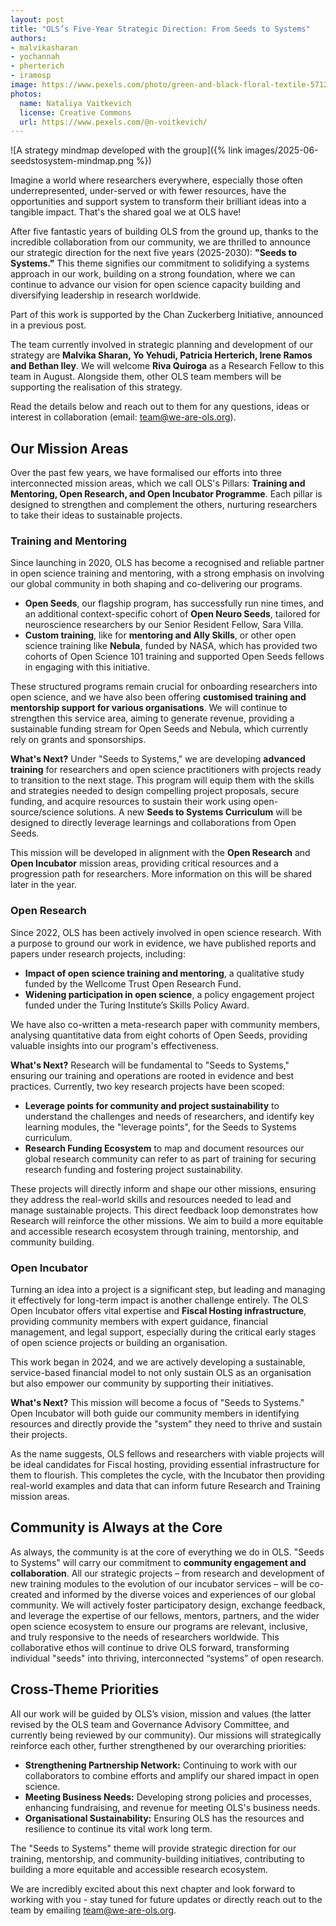 ```yaml
---
layout: post
title: "OLS’s Five-Year Strategic Direction: From Seeds to Systems"
authors:
- malvikasharan
- yochannah
- pherterich
- iramosp
image: https://www.pexels.com/photo/green-and-black-floral-textile-5712868/
photos:
  name: Nataliya Vaitkevich
  license: Creative Commons
  url: https://www.pexels.com/@n-voitkevich/
---
```


![A strategy mindmap developed with the group]({% link images/2025-06-seedstosystem-mindmap.png %})

Imagine a world where researchers everywhere, especially those often underrepresented, under-served or with fewer resources, have the opportunities and support system to transform their brilliant ideas into a tangible impact.
That's the shared goal we at OLS have!

After five fantastic years of building OLS from the ground up, thanks to the incredible collaboration from our community, we are thrilled to announce our strategic direction for the next five years (2025-2030): **"Seeds to Systems."** 
This theme signifies our commitment to solidifying a systems approach in our work, building on a strong foundation, where we can continue to advance our vision for open science capacity building and diversifying leadership in research worldwide.

Part of this work is supported by the Chan Zuckerberg Initiative, announced in a previous post.

The team currently involved in strategic planning and development of our strategy are **Malvika Sharan, Yo Yehudi, Patricia Herterich, Irene Ramos and Bethan Iley**.
We will welcome **Riva Quiroga** as a Research Fellow to this team in August.
Alongside them, other OLS team members will be supporting the realisation of this strategy.

Read the details below and reach out to them for any questions, ideas or interest in collaboration (email: [team@we-are-ols.org](mailto:team@we-are-ols.org)).

## Our Mission Areas

Over the past few years, we have formalised our efforts into three interconnected mission areas, which we call OLS's Pillars: **Training and Mentoring, Open Research, and Open Incubator Programme**.
Each pillar is designed to strengthen and complement the others, nurturing researchers to take their ideas to sustainable projects.

### Training and Mentoring

Since launching in 2020, OLS has become a recognised and reliable partner in open science training and mentoring, with a strong emphasis on involving our global community in both shaping and co-delivering our programs.

* **Open Seeds**, our flagship program, has successfully run nine times, and an additional context-specific cohort of **Open Neuro Seeds**, tailored for neuroscience researchers by our Senior Resident Fellow, Sara Villa. 
* **Custom training**, like for **mentoring and Ally Skills**, or other open science training like **Nebula**, funded by NASA, which has provided two cohorts of Open Science 101 training and supported Open Seeds fellows in engaging with this initiative.

These structured programs remain crucial for onboarding researchers into open science, and we have also been offering **customised training and mentorship support for various organisations**. 
We will continue to strengthen this service area, aiming to generate revenue, providing a sustainable funding stream for Open Seeds and Nebula, which currently rely on grants and sponsorships.

**What's Next?** Under "Seeds to Systems," we are developing **advanced training** for researchers and open science practitioners with projects ready to transition to the next stage.
This program will equip them with the skills and strategies needed to design compelling project proposals, secure funding, and acquire resources to sustain their work using open-source/science solutions.
A new **Seeds to Systems Curriculum** will be designed to directly leverage learnings and collaborations from Open Seeds.

This mission will be developed in alignment with the **Open Research** and **Open Incubator** mission areas, providing critical resources and a progression path for researchers.
More information on this will be shared later in the year.

### Open Research

Since 2022, OLS has been actively involved in open science research. With a purpose to ground our work in evidence, we have published reports and papers under research projects, including:
* **Impact of open science training and mentoring**, a qualitative study funded by the Wellcome Trust Open Research Fund.
* **Widening participation in open science**, a policy engagement project funded under the Turing Institute’s Skills Policy Award.

We have also co-written a meta-research paper with community members, analysing quantitative data from eight cohorts of Open Seeds, providing valuable insights into our program's effectiveness.

**What's Next?** Research will be fundamental to "Seeds to Systems," ensuring our training and operations are rooted in evidence and best practices.
Currently, two key research projects have been scoped:

* **Leverage points for community and project sustainability** to understand the challenges and needs of researchers, and identify key learning modules, the "leverage points", for the Seeds to Systems curriculum.
* **Research Funding Ecosystem** to map and document resources our global research community can refer to as part of training for securing research funding and fostering project sustainability.

These projects will directly inform and shape our other missions, ensuring they address the real-world skills and resources needed to lead and manage sustainable projects.
This direct feedback loop demonstrates how Research will reinforce the other missions. 
We aim to build a more equitable and accessible research ecosystem through training, mentorship, and community building.

### Open Incubator

Turning an idea into a project is a significant step, but leading and managing it effectively for long-term impact is another challenge entirely.
The OLS Open Incubator offers vital expertise and **Fiscal Hosting infrastructure**, providing community members with expert guidance, financial management, and legal support, especially during the critical early stages of open science projects or building an organisation.

This work began in 2024, and we are actively developing a sustainable, service-based financial model to not only sustain OLS as an organisation but also empower our community by supporting their initiatives.

**What's Next?** This mission will become a focus of "Seeds to Systems." Open Incubator will both guide our community members in identifying resources and directly provide the "system" they need to thrive and sustain their projects.

As the name suggests, OLS fellows and researchers with viable projects will be ideal candidates for Fiscal hosting, providing essential infrastructure for them to flourish.
This completes the cycle, with the Incubator then providing real-world examples and data that can inform future Research and Training mission areas.

## Community is Always at the Core

As always, the community is at the core of everything we do in OLS. "Seeds to Systems" will carry our commitment to **community engagement and collaboration**. All our strategic projects – from research and development of new training modules to the evolution of our incubator services – will be co-created and informed by the diverse voices and experiences of our global community.
We will actively foster participatory design, exchange feedback, and leverage the expertise of our fellows, mentors, partners, and the wider open science ecosystem to ensure our programs are relevant, inclusive, and truly responsive to the needs of researchers worldwide.
This collaborative ethos will continue to drive OLS forward, transforming individual "seeds" into thriving, interconnected “systems” of open research.

## Cross-Theme Priorities

All our work will be guided by OLS’s vision, mission and values (the latter revised by the OLS team and Governance Advisory Committee, and currently being reviewed by our community).
Our missions will strategically reinforce each other, further strengthened by our overarching priorities:

* **Strengthening Partnership Network:** Continuing to work with our collaborators to combine efforts and amplify our shared impact in open science.
* **Meeting Business Needs:** Developing strong policies and processes, enhancing fundraising, and revenue for meeting OLS's business needs.
* **Organisational Sustainability:** Ensuring OLS has the resources and resilience to continue its vital work long term.

The "Seeds to Systems" theme will provide strategic direction for our training, mentorship, and community-building initiatives, contributing to building a more equitable and accessible research ecosystem.

We are incredibly excited about this next chapter and look forward to working with you - stay tuned for future updates or directly reach out to the team by emailing [team@we-are-ols.org](mailto:team@we-are-ols.org).
